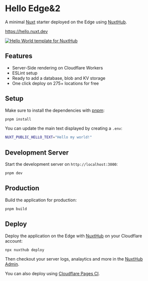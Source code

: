 # Hello Edge&2

A minimal [Nuxt](https://nuxt.com) starter deployed on the Edge using [NuxtHub](https://hub.nuxt.com).

https://hello.nuxt.dev

<a href="https://hello.nuxt.dev">
<img src="https://github.com/nuxt-hub/hello-edge/assets/904724/99d1bd54-ef7e-4ac9-83ad-0a290f85edcf" alt="Hello World template for NuxtHub" />
</a>

## Features

- Server-Side rendering on Cloudflare Workers
- ESLint setup
- Ready to add a database, blob and KV storage
- One click deploy on 275+ locations for free

## Setup

Make sure to install the dependencies with [pnpm](https://pnpm.io/installation#using-corepack):

```bash
pnpm install
```

You can update the main text displayed by creating a `.env`:

```bash
NUXT_PUBLIC_HELLO_TEXT="Hello my world!"
```

## Development Server

Start the development server on `http://localhost:3000`:

```bash
pnpm dev
```

## Production

Build the application for production:

```bash
pnpm build
```

## Deploy


Deploy the application on the Edge with [NuxtHub](https://hub.nuxt.com) on your Cloudflare account:

```bash
npx nuxthub deploy
```

Then checkout your server logs, analaytics and more in the [NuxtHub Admin](https://admin.hub.nuxt.com).

You can also deploy using [Cloudflare Pages CI](https://hub.nuxt.com/docs/getting-started/deploy#cloudflare-pages-ci).

